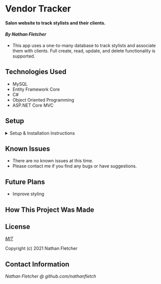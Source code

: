 # Vendor Tracker


#### Salon website to track stylists and their clients.

#### _By Nathan Fletcher_

* This app uses a one-to-many database to track stylists and associate them with clients. Full create, read, update, and delete functionality is supported.

## Technologies Used

* MySQL
* Entity Framework Core
* C#
* Object Oriented Programming
* ASP.NET Core MVC

## Setup

<details>
<summary>Setup & Installation Instructions</summary>


#### Installations (if necessary)
* Install C# and .NET using the [.NET 5 SDK](https://dotnet.microsoft.com/download/dotnet-core/thank-you/sdk-5.0.100-macos-x64-installer)
* Install [MySql Community Server](https://dev.mysql.com/downloads/file/?id=484914)
* Install [MySql Workbench](https://dev.mysql.com/downloads/file/?id=484391)

#### Setup
* Clone this repository to your local machine
* Navigate to the HairSalon.Solution folder in your terminal and run the following commands:
* `dotnet add package Microsoft.EntityFrameworkCore -v 5.0.0`
* `dotnet add package Pomelo.EntityFrameworkCore.MySql -v 5.0.0-alpha.2`
* `dotnet add package Microsoft.EntityFrameworkCore.Proxies -v 5.0.0`
* Create a file named "appsettings.json" in the same folder and add the following code to the file:
  ```
  {
    "ConnectionStrings": {
        "DefaultConnection": "Server=localhost;Port=3306;database=nathan_fletcher;uid=root;pwd=[YOUR-PASSWORD-HERE];"
    }
  }
  ```

#### Import the database
* Run the command "$ mySql -uroot -p[YOUR-PASSWORD-HERE]", replacing [YOUR-PASSWORD-HERE] with your own MySql password
* Open MySql Workbench
* Select your preferred server(default is root)
* In the "Navigator > Administration" window, select "Data Import/ Restore"
* In "Import Options", select "Import From Self-Contained File"
* Navigate to "HairSalon.Solutions/nathan_fletcher.sql" in the search input
* Under "Default Schema to be Imported to" select the "New" button
* Enter "nathan_fletcher" and click "OK"
* Navigate to the "Import Progress" tab and click "Start Import" in the bottom right corner of the window
* Reopen the "Navigator>Schemas" tab, Right click and select "refresh all" to see the imported database

#### Start
* Navigate to the HairSalon folder and run the following commands
* `dotnet restore`
* `dotnet build` to compile the project.
* `dotnet run` to start the server.
* Enter localhost:5000 in your browser to start using the app. 
</details>

## Known Issues
* There are no known issues at this time.
* Please contact me if you find any bugs or have suggestions. 

## Future Plans
* Improve styling

## How This Project Was Made


## License

_[MIT](https://opensource.org/licenses/MIT)_  

Copyright (c) 2021 Nathan Fletcher 

## Contact Information

_Nathan Fletcher @ github.com/nathanfletch_  